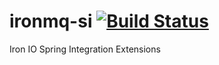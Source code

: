 ironmq-si [![Build Status](https://travis-ci.org/trevershick/ironmq-si.png?branch=master)](https://travis-ci.org/trevershick/ironmq-si)
=========

Iron IO Spring Integration Extensions
